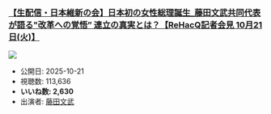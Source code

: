 ### [【生配信・日本維新の会】日本初の女性総理誕生_藤田文武共同代表が語る"改革への覚悟” 連立の真実とは？【ReHacQ記者会見 10月21日(火)】](https://www.youtube.com/watch?v=ToxZhGbXsw4)
[![](https://img.youtube.com/vi/ToxZhGbXsw4/sddefault.jpg)](https://www.youtube.com/watch?v=ToxZhGbXsw4)
-   公開日: 2025-10-21
-   視聴数: 113,636
-   **いいね数: 2,630**
-   出演者: [藤田文武](/rehacq_fan/people/藤田文武 "wikilink")
